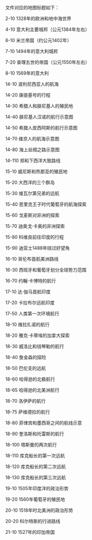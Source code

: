 
文件对应的地图标题如下：

2-10    1328年的欧洲和地中海世界

4-10	意大利主要城邦（公元1384年左右）

6-10	米兰帝国（约公元1402年）

7-10    1494年的意大利城邦

7-20    查理五世的帝国（公元1550年左右）

8-10    1569年的意大利

14-10   波利尼西亚人的航海

14-20   康提基号的行程

14-30   希腊人和腓尼基人的殖民地

14-40   腓尼基人汉诺的航行示意图

14-50   希腊人皮西阿斯的航行示意图

14-70   维京人的航海示意图

14-80   海上丝绸之路示意图

14-110  郑和下西洋大致路线 

15-10  威尼斯和热那亚的殖民地

15-20  大西洋的三个群岛

15-30  维瓦尔第兄弟的远航

15-40  恩里克王子时代葡萄牙的航海探索

15-60  戈麦斯对非洲的探索

15-70  迪奥戈·卡奥的非洲探索

15-80  科维良前往印度的行程

15-90  迪亚士1488年绕过好望角

16-10  哥伦布首航美洲路线

16-30  西班牙和葡萄牙划分全球势力范围

16-70  约翰·卡博特的航行

17-10  达·伽马首航印度

17-20  卡拉布尔远航印度

17-50  人类第一次环境航行

18-10  维拉扎诺的航行

18-20  雅克·卡蒂埃的加拿大探索

18-30  威洛比和钱琴勒的航行

18-40  詹金森的探险

18-50  巴伦支的远航

18-60  哈得逊的北极航行

18-65  哈得逊的北美洲航行

18-70  洛伊萨的航行

18-75  萨维德拉的航行

18-80  菲律宾和墨西哥之间的航线示意

18-90  奎洛斯和托雷斯的航行

18-100  塔斯曼的两次航行

18-110  库克船长的第一次远航

18-120  库克船长的第二次远航

18-130  库克船长的第三次远航

19-10  1505年印度洋的政治形势

19-20  1560年葡萄牙的殖民地

20-10  1518年时北美洲的政治形势

20-20  科尔特斯的行进路线

21-10  1527年的印加帝国
